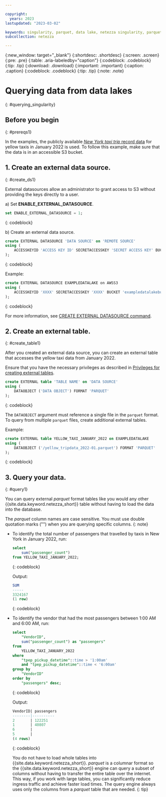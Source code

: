 ```yaml
---

copyright:
  years: 2023
lastupdated: "2023-03-02"

keywords: singularity, parquet, data lake, netezza singularity, parquet files, querying data
subcollection: netezza

---
```


{:new_window: target="_blank"}
{:shortdesc: .shortdesc}
{:screen: .screen}
{:pre: .pre}
{:table: .aria-labeledby="caption"}
{:codeblock: .codeblock}
{:tip: .tip}
{:download: .download}
{:important: .important}
{:caption: .caption}
{:codeblock: .codeblock}
{:tip: .tip}
{:note: .note}

# Querying data from data lakes
{: #querying_singularity}

## Before you begin
{: #prereqs1}

In the examples, the publicly available [*New York taxi trip* record data](https://www1.nyc.gov/site/tlc/about/tlc-trip-record-data.page) for yellow taxis in January 2022 is used. To follow this example, make sure that the data is in an accessible S3 bucket.

## 1. Create an external data source.
{: #create_ds1}

External datasources allow an administrator to grant access to S3 without providing the keys directly to a user.

a) Set **ENABLE_EXTERNAL_DATASOURCE**.

   ```sql
   set ENABLE_EXTERNAL_DATASOURCE = 1;
   ```
   {: codeblock}

b) Create an external data source.

   ```sql
   create EXTERNAL DATASOURCE 'DATA SOURCE' on 'REMOTE SOURCE'
   using (
       ACCESSKEYID 'ACCESS KEY ID' SECRETACCESSKEY 'SECRET ACCESS KEY' BUCKET 'BUCKET' REGION 'REGION'
   );
   ```
   {: codeblock}

   Example:

   ```sql
   create EXTERNAL DATASOURCE EXAMPLEDATALAKE on AWSS3 
   using (
       ACCESSKEYID 'XXXX' SECRETACCESSKEY 'XXXX' BUCKET 'exampledatalakebucket' REGION 'US-EAST-1'
   );
   ```
   {: codeblock}

   For more information, see [CREATE EXTERNAL DATASOURCE command](https://www.ibm.com/docs/en/netezza?topic=tables-create-external-datasource-command).

## 2. Create an external table.
{: #create_table1}

After you created an external data source, you can create an external table that accesses the yellow taxi data from January 2022.

Ensure that you have the necessary privileges as described in [Privileges for creating external tables](https://www.ibm.com/docs/en/netezza?topic=et-create-external-table-command-2).

```sql
create EXTERNAL table 'TABLE NAME' on 'DATA SOURCE'
using ( 
    DATAOBJECT ('DATA OBJECT') FORMAT 'PARQUET' 
);
```
{: codeblock}

The `DATAOBJECT` argument must reference a single file in the `parquet` format. To query from multiple `parquet` files, create additional external tables.

Example:

```sql
create EXTERNAL table YELLOW_TAXI_JANUARY_2022 on EXAMPLEDATALAKE 
using ( 
    DATAOBJECT ('/yellow_tripdata_2022-01.parquet') FORMAT 'PARQUET' 
);
```
{: codeblock}


## 3. Query your data.
{: #query1}

You can query external *parquet* format tables like you would any other {{site.data.keyword.netezza_short}} table without having to load the data into the database.

The *parquet* column names are case sensitive. You must use double quotation marks ("") when you are querying specific columns.
{: note}

- To identify the total number of passengers that travelled by taxis in New York in January 2022, run:

   ```sql
   select
       sum("passenger_count") 
   from YELLOW_TAXI_JANUARY_2022;
   ```
   {: codeblock}

   Output:

   ```sql
   SUM
   -----
   3324167
   (1 row)
   ```
   {: codeblock}

- To identify the vendor that had the most passengers between 1:00 AM and 6:00 AM, run:

    ```sql
    select
        "VendorID",
        sum("passenger_count") as "passengers"
    from
        YELLOW_TAXI_JANUARY_2022
    where
        "tpep_pickup_datetime"::time > '1:00am'
        and "tpep_pickup_datetime"::time < '6:00am'
    group by
        "VendorID"
    order by
        "passengers" desc;
    ```
    {: codeblock}

    Output:

    ```sql
    VendorID| passengers
    --------|----------
    2       | 122251
    1       | 40807
    6       |
    5       |
    (4 rows)
    ```
    {: codeblock}


   You do not have to load whole tables into {{site.data.keyword.netezza_short}}. *parquet* is a columnar format so the {{site.data.keyword.netezza_short}} engine can query a subset of columns without having to transfer the entire table over the internet. This way, if you work with large tables, you can significantly reduce ingress traffic and achieve faster load times. The query engine always uses only the columns from a *parquet* table that are needed.
   {: tip}
